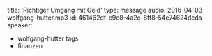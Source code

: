 title: 'Richtiger Umgang mit Geld'
type: message
audio: 2016-04-03-wolfgang-hutter.mp3
id: 461462df-c9c8-4a2c-8ff8-54e74624dcda
speaker:
  - wolfgang-hutter
tags:
  - finanzen
